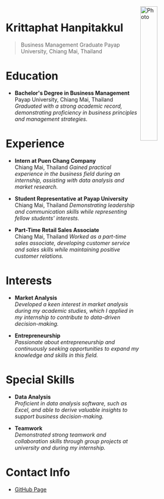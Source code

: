 <img src="https://organicthemes.com/demo/nonprofit/files/2015/05/computer-coffee-dark-300x200.jpg" alt="Photo" align="right" width="30%"/>

# Krittaphat Hanpitakkul
> Business Management Graduate
> Payap University, Chiang Mai, Thailand

# Education
* **Bachelor's Degree in Business Management**  
  Payap University, Chiang Mai, Thailand  
  _Graduated with a strong academic record, demonstrating proficiency in business principles and management strategies._

# Experience
* **Intern at Puen Chang Company**  
  Chiang Mai, Thailand
  _Gained practical experience in the business field during an internship, assisting with data analysis and market research._

* **Student Representative at Payap University**  
  Chiang Mai, Thailand
  _Demonstrating leadership and communication skills while representing fellow students' interests._

* **Part-Time Retail Sales Associate**  
  Chiang Mai, Thailand
  _Worked as a part-time sales associate, developing customer service and sales skills while maintaining positive customer relations._

# Interests
* **Market Analysis**  
  _Developed a keen interest in market analysis during my academic studies, which I applied in my internship to contribute to data-driven decision-making._

* **Entrepreneurship**  
  _Passionate about entrepreneurship and continuously seeking opportunities to expand my knowledge and skills in this field._

# Special Skills
* **Data Analysis**  
  _Proficient in data analysis software, such as Excel, and able to derive valuable insights to support business decision-making._

* **Teamwork**  
  _Demonstrated strong teamwork and collaboration skills through group projects at university and during my internship._

# Contact Info
* [GitHub Page](https://loginname.github.io)
